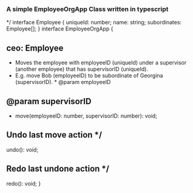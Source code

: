 ### A simple EmployeeOrgApp Class written in typescript
*/
interface Employee {
uniqueId: number;
name: string;
subordinates: Employee[];
}
interface EmployeeOrgApp {
## ceo: Employee
- Moves the employee with employeeID (uniqueId) under a supervisor
(another employee) that has supervisorID (uniqueId).
- E.g. move Bob (employeeID) to be subordinate of Georgina
(supervisorID). * @param employeeID
## @param supervisorID
- move(employeeID: number, supervisorID: number): void;
## Undo last move action */
undo(): void;
## Redo last undone action */
redo(): void;
}
